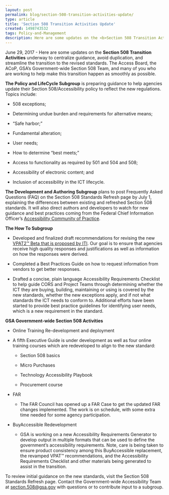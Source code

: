 ```yaml
---
layout: post
permalink: blog/section-508-transition-activities-update/
type: article
title: 'Section 508 Transition Activities Update'
created: 1498743532
tags: Policy-and-Management
description: Here are some updates on the <b>Section 508 Transition Activities</b> underway to centralize guidance, avoid duplication, and streamline the transition to the revised standards.
---
```


June 29, 2017 - Here are some updates on the **Section 508 Transition Activities** underway to centralize guidance, avoid duplication, and streamline the transition to the revised standards. The Access Board, the ACoP, GSA&rsquo;s Government-wide Section 508 Team, and many of you who are working to help make this transition happen as smoothly as possible.

**The Policy and LifeCycle Subgroup** is preparing guidance to help agencies update their Section 508/Accessibility policy to reflect the new regulations. Topics include:

  * 508 exceptions;

  * Determining undue burden and requirements for alternative means;

  * &ldquo;Safe harbor;&rdquo;

  * Fundamental alteration;

  * User needs;

  * How to determine &ldquo;best meets;&rdquo;

  * Access to functionality as required by 501 and 504 and 508;

  * Accessibility of electronic content; and

  * Inclusion of accessibility in the ICT lifecycle.&nbsp;

**The Development and Authoring Subgroup**&nbsp;plans to post Frequently Asked Questions (FAQ) on the Section 508 Standards Refresh page by July 1, explaining the differences between existing and refreshed Section 508 standards. It will also direct authors and developers to watch for new guidance and best practices coming from the Federal Chief Information Officer&rsquo;s [Accessibility Community of Practice][1].

<div>
  <p>
    <strong>The How To Subgroup</strong>
  </p>
  
  <ul>
    <li>
      <p>
        Developed and finalized draft recommendations for revising the new <a href="https://www.itic.org/dotAsset/16a63f08-30ea-4f5d-997f-5c095aa3d345.docm">VPAT2&trade; Beta that is proposed by ITI</a>. Our goal is to ensure that agencies receive high quality responses and justifications as well as information on how the responses were derived.
      </p>
    </li>    
    <li>
      <p>
        Completed a Best Practices Guide on how to request information from vendors to get better responses.
      </p>
    </li>    
    <li>
      <p>
        Drafted a concise, plain language Accessibility Requirements Checklist to help guide CORS and Project Teams through determining whether the ICT they are buying, building, maintaining or using is covered by the new standards, whether the new exceptions apply, and if not what standards the ICT needs to conform to. Additional efforts have been started to provide best practice guidelines for identifying user needs, which is a new requirement in the standard.
      </p>
    </li>
  </ul>
</div>

**GSA Government-wide Section 508 Activities**

  * Online Training Re-development and deployment

  * A fifth Executive Guide is under development as well as four online training courses which are redeveloped to align to the new standard:
    
      * Section 508 basics
    
      * Micro Purchases
    
      * Technology Accessibility Playbook
    
      * Procurement course

  * FAR
    
      * The FAR Council has opened up a FAR Case to get the updated FAR changes implemented. The work is on schedule, with some extra time needed for some agency participation.

  * BuyAccessible Redevelopment
    
      * GSA is working on a new Accessibility Requirements Generator to develop output in multiple formats that can be used to define the government&rsquo;s accessibility requirements. Note, care is being taken to ensure product consistency among this BuyAccessible replacement, the revamped VPAT&trade; recommendations, and the Accessibility Requirements Checklist and other materials being generated to assist in the transition.

To review initial guidance on the new standards, visit the Section 508 Standards Refresh page. Contact the Government-wide Accessibility Team at <section.508@gsa.gov> with questions or to contribute input to a subgroup.

 [1]: https://www.cio.gov/about/members-and-leadership/accessibility-cop/